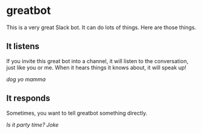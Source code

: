 # greatbot
This is a very great Slack bot. It can do lots of things. Here are those things.

## It listens
If you invite this great bot into a channel, it will listen to the conversation, just like you or me. When it hears things it knows about, it will speak up!

*dog*
*yo mamma* 


## It responds
Sometimes, you want to tell greatbot something directly.

*Is it party time?*
*Joke*
